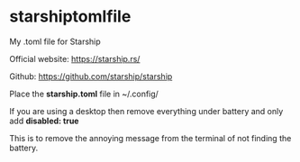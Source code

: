 # starshiptomlfile

My .toml file for Starship

Official website: https://starship.rs/

Github: https://github.com/starship/starship

Place the **starship.toml** file in ~/.config/

If you are using a desktop then remove everything under battery and only add **disabled: true**

This is to remove the annoying message from the terminal of not finding the battery.
